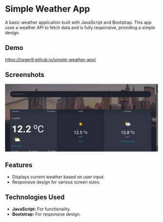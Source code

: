 # Simple Weather App
A basic weather application built with JavaScript and Bootstrap. This app uses a weather API to fetch data and is fully responsive, providing a simple design.

## Demo 
   https://hager9.github.io/simple-weather-app/

## Screenshots
![Page](https://github.com/hager9/simple-weather-app/blob/master/Screenshot%202024-10-10%20172349.png)



## Features
- Displays current weather based on user input.
- Responsive design for various screen sizes.


## Technologies Used
- **JavaScript:** For functionality.
- **Bootstrap:** For responsive design.
